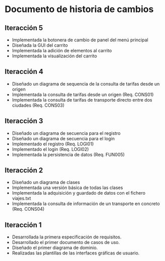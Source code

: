 # Documento de historia de cambios
## Iteracción 5
<ul>
    <li>Implementada la botonera de cambio de panel del menú principal</li>
    <li>Diseñada la GUI del carrito</li>
    <li>Implementada la adición de elementos al carrito</li>
    <li>Implementada la visualización del carrito</li>
</ul>

## Iteracción 4
<ul>
    <li>Diseñado un diagrama de sequencia de la consulta de tarifas desde un origen</li>
    <li>Implementada la consulta de tarifas desde un origen (Req. CONS01)</li>
    <li>Implementada la consulta de tarifas de transporte directo entre dos ciudades (Req. CONS03)</li>
</ul>

## Iteracción 3
<ul>
    <li>Diseñado un diagrama de secuencia para el registro</li>
    <li>Diseñado un diagrama de secuencia para el login</li>
    <li>Implementado el registro (Req. LOGI01)</li>
    <li>Implementado el login (Req. LOGI02)</li>
    <li>Implementada la persistencia de datos (Req. FUN005)</li>
</ul>

## Iteracción 2
<ul>
    <li>Diseñado un diagrama de clases</li>
    <li>Implementada una versión básica de todas las clases</li>
    <li>Implementada la adquisición y guardado de datos con el fichero viajes.txt</li>
    <li>Implementada la consulta de información de un transporte en concreto (Req. CONS04)</li>
</ul>

## Iteracción 1
<ul>
    <li>Desarrollada la primera especificación de requisitos.</li>
    <li>Desarrollado el primer documento de casos de uso.</li>
    <li>Diseñado el primer diagrama de dominio.</li>
    <li>Realizadas las plantillas de las interfaces gráficas de usuario.</li>
</ul>

